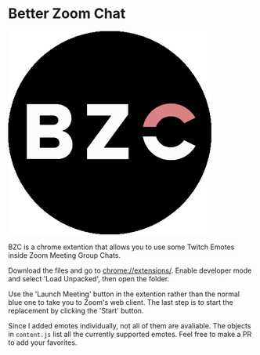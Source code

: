 # Better Zoom Chat
![logo](https://raw.githubusercontent.com/nadivgold/betterzoomchat/main/bzc.png)

BZC is a chrome extention that allows you to use some Twitch Emotes inside Zoom Meeting Group Chats. 

Download the files and go to [chrome://extensions/](chrome://extensions/). 
Enable developer mode and select 'Load Unpacked', then open the folder.

Use the 'Launch Meeting' button in the extention rather than the normal blue one to take you to Zoom's web client.
The last step is to start the replacement by clicking the 'Start' button. 

Since I added emotes individually, not all of them are avaliable. The objects in `content.js` list all the currently supported emotes. Feel free to make a PR to add your favorites.
